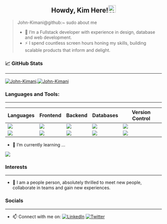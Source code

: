 <h2 align="center">Howdy, Kim Here!<img src="https://media.giphy.com/media/hvRJCLFzcasrR4ia7z/giphy.gif" alt="Kim Here!" width="24" /></h2>


> John-Kimani@github:~ sudo about me
>  - 🌱 I’m a Fullstack developer with experience in design, database and web development.
> - ⚡ I spend countless screen hours honing my skills, building scalable products that inform and delight.

### &#x1f4c8; GitHub Stats

---
<!-- <img align="right" src="https://visitor-badge.laobi.icu/badge?page_id=John-Kimani"> -->

<a href="https://github.com/John-Kimani/John-Kimani">
    <img align="center" src="https://github-readme-stats.vercel.app/api/top-langs/?username=John-Kimani&show_icons=true&theme=radical" alt="John-Kimani"/>
</a>
<a href="https://github.com/John-Kimani/John-Kimani">
  <img align="center" src="https://github-readme-stats.vercel.app/api?username=John-Kimani&count_private=true&show_icons=true&theme=radical" alt="John-Kimani"/>
</a>



### Languages and Tools:
---

  | Languages | Frontend | Backend | Databases | Version Control |
  |-----------|----------|---------|-----------|-----------------|
  |<img src="https://img.shields.io/badge/javascript-000000?style=for-the-badge&logo=javascript&logoColor=yellow"/> | <img src="https://img.shields.io/badge/React-20232A?style=for-the-badge&logo=react&logoColor=61DAFB" />|<img src="https://img.shields.io/badge/flask-E3E3E3?style=for-the-badge&logo=flask&logoColor=gray" />|<img src="https://img.shields.io/badge/sqlite-brown?style=for-the-badge&logo=sqlite&logoColor=orange" /> | <img src="https://img.shields.io/badge/git-F44336?style=for-the-badge&logo=git&logoColor=white" />|
  | <img src="https://img.shields.io/badge/Python-3776ab?style=for-the-badge&logo=python&logoColor=ffdd6e" /> | <img src="https://img.shields.io/badge/angular-1e65bc?style=for-the-badge&logo=angular&logoColor=dd0031" /> | <img src="https://img.shields.io/badge/django-0c4b33?style=for-the-badge&logo=django&logoColor=Purple"/>|<img src="https://img.shields.io/badge/postgresql%20-32658f.svg?&style=for-the-badge&logo=postgresql&logoColor=white"/>| <img src="https://img.shields.io/badge/GitHub-000000?style=for-the-badge&logo=github&logoColor=white" />| 

  - 🔭 I’m currently learning ...

  <img src="https://img.shields.io/badge/RUBY-a81315?style=for-the-badge&logo=ruby&logoColor=white" />

  


### Interests
---
  - 👯 I am a people person, absolutely thrilled to meet new people, collaborate in teams and gain new experiences.

### Socials
---
- 📫 Connect with me on:
<a href="https://www.linkedin.com/in/kimani-john/"><img alt="LinkedIn" src="https://img.shields.io/badge/linkedin-%230077B5.svg?&style=for-the-badge&logo=linkedin&logoColor=white" /></a> <a href="https://twitter.com/kimperria"> <img alt="Twitter" src="https://img.shields.io/badge/Twitter-blue?style=for-the-badge&logo=twitter&logoColor=white" /></a>



<!--
**John-Kimani/John-Kimani** is a ✨ _special_ ✨ repository because its `README.md` (this file) appears on your GitHub profile.

Here are some ideas to get you started:

- 🔭 I’m currently working on ...

- 👯 I’m looking to collaborate on ...
- 🤔 I’m looking for help with ...
- 💬 Ask me about ...
- 📫 How to reach me: ...
- 😄 Pronouns: ...

-->

<!-- [![Kimani's GitHub stats](https://github-readme-stats.vercel.app/api?username=John-Kimani)](https://github.com/John-Kimani/github-readme-stats) -->

<!-- > *In the beginning there was terminal* ~  <cite>[GitauHarrison](https://www.gitauharrison.com/)</cite> -->